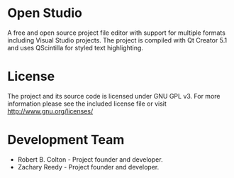 Open Studio
==================
A free and open source project file editor with support for multiple formats including Visual Studio projects. The project
is compiled with Qt Creator 5.1 and uses QScintilla for styled text highlighting.

License
==================
The project and its source code is licensed under GNU GPL v3. For more information please see the included license file or 
visit http://www.gnu.org/licenses/

Development Team
==================
* Robert B. Colton - Project founder and developer.
* Zachary Reedy - Project founder and developer.

